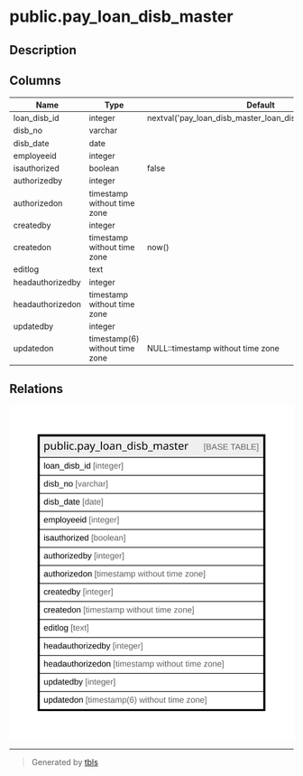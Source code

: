 # public.pay_loan_disb_master

## Description

## Columns

| Name | Type | Default | Nullable | Children | Parents | Comment |
| ---- | ---- | ------- | -------- | -------- | ------- | ------- |
| loan_disb_id | integer | nextval('pay_loan_disb_master_loan_disb_id_seq1'::regclass) | false |  |  |  |
| disb_no | varchar |  | false |  |  |  |
| disb_date | date |  | false |  |  |  |
| employeeid | integer |  | false |  |  |  |
| isauthorized | boolean | false | false |  |  |  |
| authorizedby | integer |  | true |  |  |  |
| authorizedon | timestamp without time zone |  | true |  |  |  |
| createdby | integer |  | true |  |  |  |
| createdon | timestamp without time zone | now() | true |  |  |  |
| editlog | text |  | true |  |  |  |
| headauthorizedby | integer |  | true |  |  |  |
| headauthorizedon | timestamp without time zone |  | true |  |  |  |
| updatedby | integer |  | true |  |  |  |
| updatedon | timestamp(6) without time zone | NULL::timestamp without time zone | true |  |  |  |

## Relations

![er](public.pay_loan_disb_master.svg)

---

> Generated by [tbls](https://github.com/k1LoW/tbls)

